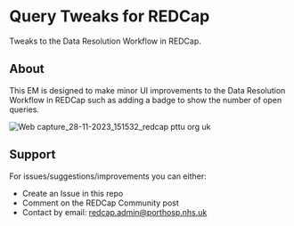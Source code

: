 # Query Tweaks for REDCap
Tweaks to the Data Resolution Workflow in REDCap.

## About
This EM is designed to make minor UI improvements to the Data Resolution Workflow in REDCap such as adding a badge to show the number of open queries.

![Web capture_28-11-2023_151532_redcap pttu org uk](https://github.com/portsmouthtechnologiestrialsunit/redcap-query-tweaks/assets/108129632/8f8d522d-2952-4b4b-b854-fbfb73521176)

## Support
For issues/suggestions/improvements you can either:
- Create an Issue in this repo
- Comment on the REDCap Community post
- Contact by email: redcap.admin@porthosp.nhs.uk
